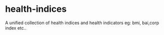# health-indices
A unified collection of health indices and health indicators eg: bmi, bai,corp index etc..
